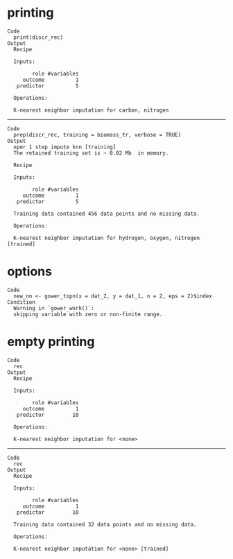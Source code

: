 # printing

    Code
      print(discr_rec)
    Output
      Recipe
      
      Inputs:
      
            role #variables
         outcome          1
       predictor          5
      
      Operations:
      
      K-nearest neighbor imputation for carbon, nitrogen

---

    Code
      prep(discr_rec, training = biomass_tr, verbose = TRUE)
    Output
      oper 1 step impute knn [training] 
      The retained training set is ~ 0.02 Mb  in memory.
      
      Recipe
      
      Inputs:
      
            role #variables
         outcome          1
       predictor          5
      
      Training data contained 456 data points and no missing data.
      
      Operations:
      
      K-nearest neighbor imputation for hydrogen, oxygen, nitrogen [trained]

# options

    Code
      new_nn <- gower_topn(x = dat_2, y = dat_1, n = 2, eps = 2)$index
    Condition
      Warning in `gower_work()`:
      skipping variable with zero or non-finite range.

# empty printing

    Code
      rec
    Output
      Recipe
      
      Inputs:
      
            role #variables
         outcome          1
       predictor         10
      
      Operations:
      
      K-nearest neighbor imputation for <none>

---

    Code
      rec
    Output
      Recipe
      
      Inputs:
      
            role #variables
         outcome          1
       predictor         10
      
      Training data contained 32 data points and no missing data.
      
      Operations:
      
      K-nearest neighbor imputation for <none> [trained]

